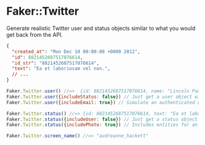 # Faker::Twitter

Generate realistic Twitter user and status objects similar to what you would get back from the API.

```json
{
  "created_at": "Mon Dec 10 00:00:00 +0000 2012",
  "id": 8821452687517076614,
  "id_str": "8821452687517076614",
  "text": "Ea et laboriosam vel non.",
  // ...
}
```

```js
Faker.Twitter.user() //=>  {id: 8821452687517076614, name: "Lincoln Paucek", screen_name: "cody"...
Faker.Twitter.user({includeStatus: false}) // Just get a user object with no embed status
Faker.Twitter.user({includeEmail: true}) // Simulate an authenticated user with the email permission

Faker.Twitter.status() //=> {id: 8821452687517076614, text: "Ea et laboriosam vel non."...
Faker.Twitter.status({includeUser: false}) // Just get a status object with no embed user
Faker.Twitter.status({includePhoto: true}) // Includes entities for an attached image

Faker.Twitter.screen_name() //=> "audreanne_hackett"
```
